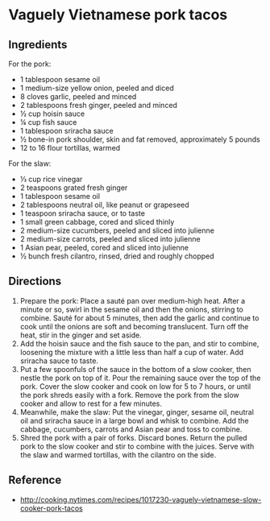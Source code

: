 # Vaguely Vietnamese pork tacos

## Ingredients
For the pork:
* 1 tablespoon sesame oil
* 1 medium-size yellow onion, peeled and diced
* 8 cloves garlic, peeled and minced
* 2 tablespoons fresh ginger, peeled and minced
* ½ cup hoisin sauce
* ¼ cup fish sauce
* 1 tablespoon sriracha sauce
* ½ bone-in pork shoulder, skin and fat removed, approximately 5 pounds
* 12 to 16 flour tortillas, warmed

For the slaw:
* ⅓ cup rice vinegar
* 2 teaspoons grated fresh ginger
* 1 tablespoon sesame oil
* 2 tablespoons neutral oil, like peanut or grapeseed
* 1 teaspoon sriracha sauce, or to taste
* 1 small green cabbage, cored and sliced thinly
* 2 medium-size cucumbers, peeled and sliced into julienne
* 2 medium-size carrots, peeled and sliced into julienne
* 1 Asian pear, peeled, cored and sliced into julienne
* ½ bunch fresh cilantro, rinsed, dried and roughly chopped

## Directions
1. Prepare the pork: Place a sauté pan over medium-high heat. After a minute or so, swirl in the sesame oil and then the onions, stirring to combine. Sauté for about 5 minutes, then add the garlic and continue to cook until the onions are soft and becoming translucent. Turn off the heat, stir in the ginger and set aside.
2. Add the hoisin sauce and the fish sauce to the pan, and stir to combine, loosening the mixture with a little less than half a cup of water. Add sriracha sauce to taste.
3. Put a few spoonfuls of the sauce in the bottom of a slow cooker, then nestle the pork on top of it. Pour the remaining sauce over the top of the pork. Cover the slow cooker and cook on low for 5 to 7 hours, or until the pork shreds easily with a fork. Remove the pork from the slow cooker and allow to rest for a few minutes.
4. Meanwhile, make the slaw: Put the vinegar, ginger, sesame oil, neutral oil and sriracha sauce in a large bowl and whisk to combine. Add the cabbage, cucumbers, carrots and Asian pear and toss to combine.
5. Shred the pork with a pair of forks. Discard bones. Return the pulled pork to the slow cooker and stir to combine with the juices. Serve with the slaw and warmed tortillas, with the cilantro on the side.

## Reference
* http://cooking.nytimes.com/recipes/1017230-vaguely-vietnamese-slow-cooker-pork-tacos
